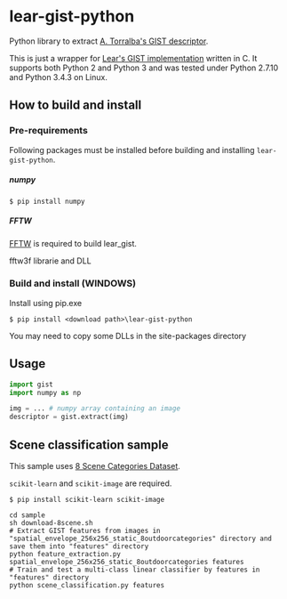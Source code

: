 # lear-gist-python
Python library to extract [A. Torralba's GIST descriptor](http://people.csail.mit.edu/torralba/code/spatialenvelope/).

This is just a wrapper for [Lear's GIST implementation](http://lear.inrialpes.fr/software) written in C. It supports both Python 2 and Python 3 and was tested under Python 2.7.10 and Python 3.4.3 on Linux.

## How to build and install

### Pre-requirements
Following packages must be installed before building and installing `lear-gist-python`.

##### numpy
```shell
$ pip install numpy
```

##### FFTW
[FFTW](http://www.fftw.org/) is required to build lear_gist.

fftw3f librarie and DLL

### Build and install (WINDOWS)

Install using pip.exe
```shell
$ pip install <download path>\lear-gist-python
```

You may need to copy some DLLs in the site-packages directory

## Usage
```python
import gist
import numpy as np

img = ... # numpy array containing an image
descriptor = gist.extract(img)
```

## Scene classification sample
This sample uses [8 Scene Categories Dataset](http://people.csail.mit.edu/torralba/code/spatialenvelope/).

`scikit-learn` and `scikit-image` are required.
```shell
$ pip install scikit-learn scikit-image
```

```shell
cd sample
sh download-8scene.sh
# Extract GIST features from images in "spatial_envelope_256x256_static_8outdoorcategories" directory and save them into "features" directory
python feature_extraction.py spatial_envelope_256x256_static_8outdoorcategories features
# Train and test a multi-class linear classifier by features in "features" directory
python scene_classification.py features
```

